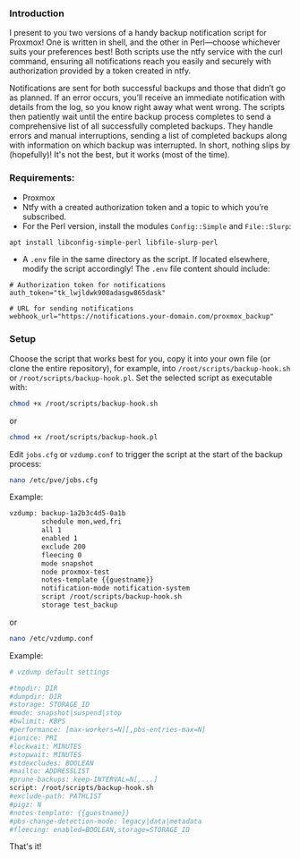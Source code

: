 ### Introduction
I present to you two versions of a handy backup notification script for Proxmox! One is written in shell, and the other in Perl—choose whichever suits your preferences best! Both scripts use the ntfy service with the curl command, ensuring all notifications reach you easily and securely with authorization provided by a token created in ntfy.

Notifications are sent for both successful backups and those that didn’t go as planned. If an error occurs, you’ll receive an immediate notification with details from the log, so you know right away what went wrong. The scripts then patiently wait until the entire backup process completes to send a comprehensive list of all successfully completed backups. They handle errors and manual interruptions, sending a list of completed backups along with information on which backup was interrupted. In short, nothing slips by (hopefully)!
It's not the best, but it works (most of the time).
### Requirements:
- Proxmox
- Ntfy with a created authorization token and a topic to which you’re subscribed.
- For the Perl version, install the modules `Config::Simple` and `File::Slurp`:
```bash
apt install libconfig-simple-perl libfile-slurp-perl
```
- A `.env` file in the same directory as the script. If located elsewhere, modify the script accordingly! The `.env` file content should include:

```plaintext
# Authorization token for notifications
auth_token="tk_lwjldwk908adasgw865dask"

# URL for sending notifications
webhook_url="https://notifications.your-domain.com/proxmox_backup"
```
### Setup
Choose the script that works best for you, copy it into your own file (or clone the entire repository), for example, into `/root/scripts/backup-hook.sh` or `/root/scripts/backup-hook.pl`. Set the selected script as executable with:

```bash
chmod +x /root/scripts/backup-hook.sh
```
or
```bash
chmod +x /root/scripts/backup-hook.pl
```
Edit `jobs.cfg` or `vzdump.conf` to trigger the script at the start of the backup process:

```bash
nano /etc/pve/jobs.cfg
```
Example:
```bash
vzdump: backup-1a2b3c4d5-0a1b
        schedule mon,wed,fri
        all 1
        enabled 1
        exclude 200
        fleecing 0
        mode snapshot
        node proxmox-test
        notes-template {{guestname}}
        notification-mode notification-system
        script /root/scripts/backup-hook.sh
        storage test_backup
```
or 
```bash
nano /etc/vzdump.conf
```
Example:
```bash
# vzdump default settings

#tmpdir: DIR
#dumpdir: DIR
#storage: STORAGE_ID
#mode: snapshot|suspend|stop
#bwlimit: KBPS
#performance: [max-workers=N][,pbs-entries-max=N]
#ionice: PRI
#lockwait: MINUTES
#stopwait: MINUTES
#stdexcludes: BOOLEAN
#mailto: ADDRESSLIST
#prune-backups: keep-INTERVAL=N[,...]
script: /root/scripts/backup-hook.sh
#exclude-path: PATHLIST
#pigz: N
#notes-template: {{guestname}}
#pbs-change-detection-mode: legacy|data|metadata
#fleecing: enabled=BOOLEAN,storage=STORAGE_ID
```
That's it!
